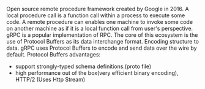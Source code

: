 Open source remote procedure framework created by Google in 2016.
A local procedure call is a function call within a process to execute some code.
A remote procedure can enables  one machine to invoke some code on another machine as if it is a local function call from user's perspective. gRPC is a popular implementation of RPC.
The core of this ecosystem is the use of Protocol Buffers as its data interchange format.
Encoding structure to data. gRPC uses Protocol Buffers to encode and send data over the wire by default. 
Protocol Buffers advantages:
 - support strongly-typed schema definitions.(proto file)
 - high performance out of the box(very efficient binary encoding), HTTP/2 (Uses Http Stream)